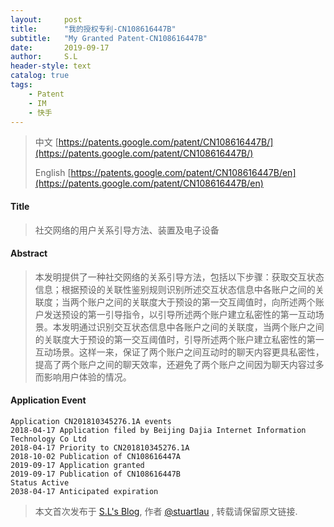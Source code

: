 ```yaml
---
layout:     post
title:      "我的授权专利-CN108616447B"
subtitle:   "My Granted Patent-CN108616447B"
date:       2019-09-17
author:     S.L
header-style: text
catalog: true
tags:
    - Patent
    - IM
    - 快手
---
```

> 中文 [https://patents.google.com/patent/CN108616447B/](https://patents.google.com/patent/CN108616447B/)
>
> English [https://patents.google.com/patent/CN108616447B/en](https://patents.google.com/patent/CN108616447B/en)

#### Title
> 社交网络的用户关系引导方法、装置及电子设备

#### Abstract
> 本发明提供了一种社交网络的关系引导方法，包括以下步骤：获取交互状态信息；根据预设的关联性鉴别规则识别所述交互状态信息中各账户之间的关联度；当两个账户之间的关联度大于预设的第一交互阈值时，向所述两个账户发送预设的第一引导指令，以引导所述两个账户建立私密性的第一互动场景。本发明通过识别交互状态信息中各账户之间的关联度，当两个账户之间的关联度大于预设的第一交互阈值时，引导所述两个账户建立私密性的第一互动场景。这样一来，保证了两个账户之间互动时的聊天内容更具私密性，提高了两个账户之间的聊天效率，还避免了两个账户之间因为聊天内容过多而影响用户体验的情况。

#### Application Event
```
Application CN201810345276.1A events 
2018-04-17 Application filed by Beijing Dajia Internet Information Technology Co Ltd
2018-04-17 Priority to CN201810345276.1A
2018-10-02 Publication of CN108616447A
2019-09-17 Application granted
2019-09-17 Publication of CN108616447B
Status Active
2038-04-17 Anticipated expiration
```
> 本文首次发布于 [S.L's Blog](http://elsef.com), 作者 [@stuartlau](http://github.com/stuartlau) ,
转载请保留原文链接.

